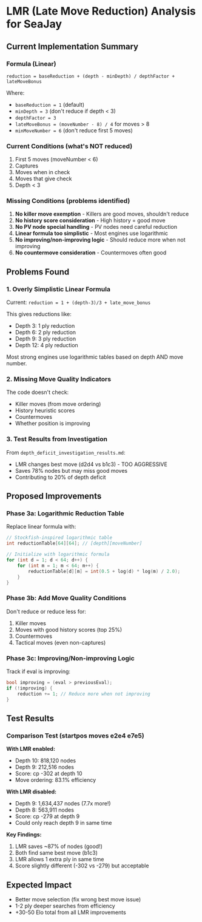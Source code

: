 # LMR (Late Move Reduction) Analysis for SeaJay

## Current Implementation Summary

### Formula (Linear)
```
reduction = baseReduction + (depth - minDepth) / depthFactor + lateMoveBonus
```

Where:
- `baseReduction = 1` (default)
- `minDepth = 3` (don't reduce if depth < 3)
- `depthFactor = 3`
- `lateMoveBonus = (moveNumber - 8) / 4` for moves > 8
- `minMoveNumber = 6` (don't reduce first 5 moves)

### Current Conditions (what's NOT reduced)
1. First 5 moves (moveNumber < 6)
2. Captures
3. Moves when in check
4. Moves that give check
5. Depth < 3

### Missing Conditions (problems identified)
1. **No killer move exemption** - Killers are good moves, shouldn't reduce
2. **No history score consideration** - High history = good move
3. **No PV node special handling** - PV nodes need careful reduction
4. **Linear formula too simplistic** - Most engines use logarithmic
5. **No improving/non-improving logic** - Should reduce more when not improving
6. **No countermove consideration** - Countermoves often good

## Problems Found

### 1. Overly Simplistic Linear Formula
Current: `reduction = 1 + (depth-3)/3 + late_move_bonus`

This gives reductions like:
- Depth 3: 1 ply reduction
- Depth 6: 2 ply reduction  
- Depth 9: 3 ply reduction
- Depth 12: 4 ply reduction

Most strong engines use logarithmic tables based on depth AND move number.

### 2. Missing Move Quality Indicators
The code doesn't check:
- Killer moves (from move ordering)
- History heuristic scores
- Countermoves
- Whether position is improving

### 3. Test Results from Investigation
From `depth_deficit_investigation_results.md`:
- LMR changes best move (d2d4 vs b1c3) - TOO AGGRESSIVE
- Saves 78% nodes but may miss good moves
- Contributing to 20% of depth deficit

## Proposed Improvements

### Phase 3a: Logarithmic Reduction Table
Replace linear formula with:
```cpp
// Stockfish-inspired logarithmic table
int reductionTable[64][64]; // [depth][moveNumber]

// Initialize with logarithmic formula
for (int d = 1; d < 64; d++) {
    for (int m = 1; m < 64; m++) {
        reductionTable[d][m] = int(0.5 + log(d) * log(m) / 2.0);
    }
}
```

### Phase 3b: Add Move Quality Conditions
Don't reduce or reduce less for:
1. Killer moves
2. Moves with good history scores (top 25%)
3. Countermoves
4. Tactical moves (even non-captures)

### Phase 3c: Improving/Non-improving Logic
Track if eval is improving:
```cpp
bool improving = (eval > previousEval);
if (!improving) {
    reduction += 1; // Reduce more when not improving
}
```

## Test Results

### Comparison Test (startpos moves e2e4 e7e5)
**With LMR enabled:**
- Depth 10: 818,120 nodes
- Depth 9: 212,516 nodes  
- Score: cp -302 at depth 10
- Move ordering: 83.1% efficiency

**With LMR disabled:**
- Depth 9: 1,634,437 nodes (7.7x more!)
- Depth 8: 563,911 nodes
- Score: cp -279 at depth 9
- Could only reach depth 9 in same time

**Key Findings:**
1. LMR saves ~87% of nodes (good!)
2. Both find same best move (b1c3)
3. LMR allows 1 extra ply in same time
4. Score slightly different (-302 vs -279) but acceptable

## Expected Impact
- Better move selection (fix wrong best move issue)
- 1-2 ply deeper searches from efficiency
- +30-50 Elo total from all LMR improvements